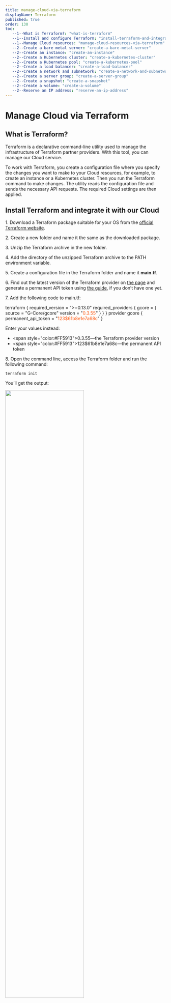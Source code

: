 ```yaml
---
title: manage-cloud-via-terraform
displayName: Terraform
published: true
order: 130
toc:
   --1--What is Terraform?: "what-is-terraform"
   --1--Install and configure Terraform: "install-terraform-and-integrate-it-with-our-cloud"
   --1--Manage Cloud resources: "manage-cloud-resources-via-terraform"
   --2--Create a bare metal server: "create-a-bare-metal-server"
   --2--Create an instance: "create-an-instance"
   --2--Create a Kubernetes cluster: "create-a-kubernetes-cluster"
   --2--Create a Kubernetes pool: "create-a-kubernetes-pool"
   --2--Create a load balancer: "create-a-load-balancer"
   --2--Create a network and subnetwork: "create-a-network-and-subnetwork"
   --2--Create a server group: "create-a-server-group"
   --2--Create a snapshot: "create-a-snapshot"
   --2--Create a volume: "create-a-volume"
   --2--Reserve an IP address: "reserve-an-ip-address"
---
```

# Manage Cloud via Terraform

## What is Terraform?

Terraform is a declarative command-line utility used to manage the infrastructure of Terraform partner providers. With this tool, you can manage our Cloud service.

To work with Terraform, you create a configuration file where you specify the changes you want to make to your Cloud resources, for example, to create an instance or a Kubernetes cluster. Then you run the Terraform command to make changes. The utility reads the configuration file and sends the necessary API requests. The required Cloud settings are then applied.

## Install Terraform and integrate it with our Cloud

1\. Download a Terraform package suitable for your OS from the <a href="https://www.terraform.io/downloads" target="_blank">official Terraform website</a>.

2\. Create a new folder and name it the same as the downloaded package.

3\. Unzip the Terraform archive in the new folder.

4\. Add the directory of the unzipped Terraform archive to the PATH environment variable.

5\. Create a configuration file in the Terraform folder and name it **main.tf**.

6\. Find out the latest version of the Terraform provider on <a href="https://registry.terraform.io/providers/G-Core/gcorelabs/latest" target="_blank">the page</a> and generate a permanent API token using <a href="https://gcore.com/docs/account-settings/create-use-or-delete-a-permanent-api-token" target="_blank">the guide</a>, if you don’t have one yet.

7\. Add the following code to main.tf:

<code-block>
terraform {
  required_version = ">=0.13.0"
  required_providers {
    gcore = {
      source = "G-Core/gcore"
      version = "<span style="color:#FF5913">0.3.55</span>"
   }
  }
}
provider gcore {
  permanent_api_token = "<span style="color:#FF5913">123$61b8e1e7a68c</span>"
}
</code-block>

Enter your values instead:

- <span style="color:#FF5913">0.3.55</span>—the Terraform provider version  
- <span style="color:#FF5913">123$61b8e1e7a68c</span>—the permanent API token

8\. Open the command line, access the Terraform folder and run the following command:

```
terraform init
```

You’ll get the output:

<img src="https://support.gcore.com/hc/article_attachments/12966689446417" alt="" width="70%">

This means Terraform has been successfully downloaded and installed, and you can start working with it.

## Manage Cloud resources via Terraform

If you have already worked with Terraform, you can use this abridged guide on how to manage Gcore Cloud resources:

1\. Go to the Terraform documentation, click **Resources**, and copy the necessary code to main.tf.

2\. Customize values in the code.

3\. Run the following command to preview the expected changes:

```
terraform plan
```

4\. Run the following command to apply these changes:

```
terraform apply
```

You can also use our step-by-step guides below.

### Create a bare metal server

1. Open the **main.tf** file where you configured the Gcore provider for Terraform.

2. Copy the code below to the file and customize the highlighted values:

<code-block>
provider gcore {
  permanent_api_token = "<span style="color:#FF5913">251$d3361.............1b35f26d8</span>"
}
resource "gcore_baremetal" "<span style="color:#FF5913">bm</span>" {
  name       = "<span style="color:#FF5913">baremetal_example</span>"
  flavor_id  = "<span style="color:#FF5913">bm1-infrastructure-small</span>"
  interface {
      type = "<span style="color:#FF5913">external</span>"
              <span style="color:#FF5913">is_parent = "true"</span>
  }
}
</code-block>

3. Configure your bare metal server.

  1) Specify "flavor_id".

  2) Configure “interface”.

Select the interface "type": "external", "subnet", "any_subnet", or "reserved_fixed_ip".  
    - If you select "subnet", specify the "network_ID" and "subnetwork_ID".  
    - If you select "anu_subnet", specify the "network_ID".  
    - If you select "reserved_fixed_ip", specify the "port_id".

(optional) Add <span style="color:#FF5913">is_parent = "true"</span> to ensure the interface cannot be detached and is always connected first.
(optional) Specify "order" to set the order in which interfaces will be attached.

  3) (optional) Specify "app_config" to set parameters for the application template from the marketplace.

  4) (optional) Specify the "image_id" or "apptemplate_id".

  5) (optional) Specify the "keypair_name".

  6) (optional) Specify the "name" of the server.

  7) (optional) Specify the "region_id" and "region_name".

  8) (optional) Specify the "project_id" and "project_name".

  9) (optional) Specify the "metadata_map": "key" and "value".

  10) (optional) Specify "username" and/or "password".

4. Save changes in the file.

5. Run the following command from the Terraform directory to preview the changes:

```
terraform plan
```

If the code contains an error, the output will show it.

6. Run the following command to apply the changes:

```
terraform apply
```

Terraform will ask you to confirm the action. Enter "yes".

### Create an instance

1. Open the main.tf file where you configured the Gcore provider for Terraform.

2. Copy the code to the file and customize the highlighted values:

<code-block>
provider gcore {
  permanent_api_token = "<span style="color:#FF5913">251$d3361.............1b35f26d8</span>"
}  
resource "gcore_reservedfixedip" "<span style="color:#FF5913">fixed_ip</span>" {
  type             = "ip_address"
  network_id       = "<span style="color:#FF5913">faf6507b-1ff1-4ebf-b540-befd5c09fe06</span>"
  fixed_ip_address = "<span style="color:#FF5913">192.168.13.6</span>"
  is_vip           = <span style="color:#FF5913">false</span>
}
resource "gcore_volume" "first_volume" {
  name       = "<span style="color:#FF5913">boot volume</span>"
  type_name  = "<span style="color:#FF5913">ssd_hiiops</span>"
  size       = <span style="color:#FF5913">10</span>
  image_id   = "<span style="color:#FF5913">6dc4e061-6fab-41f3-91a3-0ba848fb32d9</span>"
}
resource "gcore_floatingip" "<span style="color:#FF5913">fip</span>" {
  fixed_ip_address = <span style="color:#FF5913">gcore_reservedfixedip.fixed_ip.fixed_ip_address</span>
  port_id          = <span style="color:#FF5913">gcore_reservedfixedip.fixed_ip.port_id</span>
}
resource "gcore_instance" "<span style="color:#FF5913">v</span>" {
  name       = "<span style="color:#FF5913">hello</span>"
  flavor_id  = "<span style="color:#FF5913">g1-standard-1-2</span>"

  volume {
    source     = "existing-volume"
    volume_id  = <span style="color:#FF5913">gcore_volume.first_volume.id</span>
    boot_index = <span style="color:#FF5913">0</span>
  }
  interface {
    type            = "<span style="color:#FF5913">reserved_fixed_ip</span>"
    port_id         = <span style="color:#FF5913">gcore_reservedfixedip.fixed_ip.port_id</span>
    fip_source      = "<span style="color:#FF5913">existing</span>"
    existing_fip_id = <span style="color:#FF5913">gcore_floatingip.fip.id</span>
    security_groups = <span style="color:#FF5913">["ada84751-fcca-4491-9249-2dfceb321616"]</span>
  }
}
</code-block>

3. Configure resources required for the instance: [a reserved IP address](#reserve-an-ip-address), [network](#create-a-network-and-subnetwork), [subnetwork](#create-a-network-and-subnetwork), [volume](#create-a-volume).

4. Configure the instance.

  1) Specify "flavor_id".

  2) Configure "interface".

Select the interface "type": "external", "subnet", "any_subnet", or "reserved_fixed_ip".     
  - If you select "subnet", specify the "network_ID" and "subnetwork_ID".  
  - If you select "anu_subnet", specify the "network_ID".  
  - If you select "reserved_fixed_ip", specify the "port_id".
- (optional) Add is_parent = "true" to ensure the interface cannot be detached and is always connected first.
- (optional) Specify order to set the order in which interfaces will be attached.

  3) Configure "volume".

- Specify "source = existing-volume" and the "volume_id". Optionally, you can specify the size of the existing volume in GB.
- (optional) Specify the "boot_index". If "boot_index = 0", the volume cannot be detached.
- (optional) Specify the "type_name": "standard", "ssd_hiiops", "cold", or "ultra".

  4) (optional) Add "allow_app_ports = true" to allow application ports for instances created from marketplace templates.

  5) (optional) Specify "configuration" to set parameters for the application template from the marketplace: "key" and "value".

  6) (optional) Specify the "keypair_name".

  7) (optional) Specify the "metadata_map": "key" and "value".

  8) (optional) Specify the "name" of the instance.

  9) (optional) Specify "username" and "password".

  10) (optional) Specify the "region_id" and "region_name".

  11) (optional) Specify the "project_id" and "project_name".

  12) (optional) Specify the "security_group" to add firewalls.

5. Save changes in the file.

6. Run the following command from the Terraform directory to preview the expected changes:

```
terraform plan
```

If the code contains an error, the output will describe it.

7. Run the following command to apply the changes:

```
terraform apply
```

Terraform will ask you to confirm the action. Enter "yes".

### Create a Kubernetes cluster

1. Open the main.tf file where you configured the Gcore provider for Terraform.

2. Copy the code below to the file and customize the highlighted values:

<code-block>
provider gcore {
  permanent_api_token = "<span style="color:#FF5913">251$d3361.............1b35f26d8</span>"
}
resource "gcore_k8s" "v" {
  name          = "<span style="color:#FF5913">kluster_example</span>"
  fixed_network = "<span style="color:#FF5913">6bf878c1-1ce4-47c3-a39b-6b5f1d79bf25</span>"
  fixed_subnet  = "<span style="color:#FF5913">dc3a3ea9-86ae-47ad-a8e8-79df0ce04839</span>"
  pool {
    name               = "<span style="color:#FF5913">pool_example</span>"
    flavor_id          = "<span style="color:#FF5913">g1-standard-1-2</span>"
    min_node_count     = <span style="color:#FF5913">1</span>
    max_node_count     = <span style="color:#FF5913">2</span>
    node_count         = <span style="color:#FF5913">1</span>
    docker_volume_size = <span style="color:#FF5913">2</span>
  }
}
</code-block>

3. Configure the cluster.

  1) Specify “name”.

  2) Specify the “fixed_network” of the cluster.

  3) Specify the “fixed_subnet” and make sure the subnet has a router.

  4) Specify the “keypair”.

  5) (optional) Specify the “region_id” and “region_name”.

  6) (optional) Specify the “project_id” and “project_name”.

  7) (optional) Add ```auto_healing_enabled = "true"``` to allow automatic recovery of failed nodes.

  8) (optional) Add ```external_dns_enabled = "true"``` if you want to enable external DNS.

  9) Configure the pool, a set of cluster nodes with the same specifications.

  - Specify “name”.
  - Specify “flavor_id”.
  - Specify the “min_node_count” for autoscaling.
  - Specify the “max_node_count” for autoscaling.
  - Specify the “node_count”. This is the initial number of nodes to be deployed.
  - (optional) Specify the “docker_volume_size” in GB.
  - (optional) Select “docker_volume_type”: “standard”, “ssd\_hiiops”, “cold”, or “ultra”.

4. Save changes in the file.

5. Run the following command from the Terraform directory to preview the expected changes:

```
terraform plan
```

If the code contains an error, the output will show it.

6. Run the following command to apply the changes:

```
terraform apply
```

Terraform will ask you to confirm the action. Enter “yes”.

### Create a Kubernetes pool

1. Open the main.tf file where you configured the Gcore provider for Terraform.

2. Copy the code below to the file and customize the highlighted values:

<code-block>
provider gcore {
  permanent_api_token = "<span style="color:#FF5913">251$d3361.............1b35f26d8</span>"
}
resource "gcore_k8s_pool" "v" {
  cluster_id         = "<span style="color:#FF5913">6bf878c1-1ce4-47c3-a39b-6b5f1d79bf25</span>"
  name               = "<span style="color:#FF5913">pool_example</span>"
  flavor_id          = "<span style="color:#FF5913">g1-standard-1-2</span>"
  min_node_count     = <span style="color:#FF5913">1</span>
  max_node_count     = <span style="color:#FF5913">2</span>
  node_count         = <span style="color:#FF5913">1</span>
  docker_volume_size = <span style="color:#FF5913">2</span>
}
</code-block>

3. Configure the pool.

  1) Specify the “cluster_id” within which you want to create the pool.

  2) Specify the “name” of your pool.

  3) Specify “flavor_id”.

  4) Specify the “min_node_count” for autoscaling.

  5) Specify the “max_node_count” for autoscaling.

  6) Specify the “node_count”. This is the initial number of nodes to be deployed.

  7) (optional) Specify the “docker_volume_size” in GB.

  8) (optional) Select “docker_volume_type”: “standard”, “ssd_hiiops”, “cold”, or “ultra”.

  9) (optional) Specify the “region_id” and “region_name”.

  10) (optional) Specify the “project_id” and “project_name”.

4. Save changes in the file.

5. Run the following command from the Terraform directory to preview the expected changes:

```
terraform plan
```

If the code contains an error, the output will show it.

6. Run the following command to apply the changes:

```
terraform apply
```

Terraform will ask you to confirm the action. Enter “yes”.

### Create a load balancer

This section explains how to create a load balancer with a pool, listener, and member.

1. Open the main.tf file where you configured the Gcore provider for Terraform.

2. Copy the code below to the file and customize the highlighted values:

<code-block>
provider gcore {
  permanent_api_token = "<span style="color:#FF5913">251$d3361.............1b35f26d8</span>"
}
resource "gcore_loadbalancerv2" "<span style="color:#FF5913">lb</span>" {
  <span style="color:#FF5913">project_id = 1</span>
  <span style="color:#FF5913">region_id  = 1</span>
  name       = "<span style="color:#FF5913">lb_example</span>"
  flavor     = "<span style="color:#FF5913">lb1-1-2</span>"
}
resource "gcore_lblistener" "<span style="color:#FF5913">listener</span>" {
  name            = "<span style="color:#FF5913">listener_example</span>"
  protocol        = "<span style="color:#FF5913">TCP</span>"
  protocol_port   = <span style="color:#FF5913">36621</span>
  loadbalancer_id = <span style="color:#FF5913">gcore_loadbalancerv2.lb.id</span>
}
resource "gcore_lbpool" "<span style="color:#FF5913">pl</span>" {
  name            = "<span style="color:#FF5913">test_pool</span>"
  protocol        = "<span style="color:#FF5913">HTTP</span>"
  lb_algorithm    = "<span style="color:#FF5913">LEAST_CONNECTIONS</span>"
  loadbalancer_id = <span style="color:#FF5913">gcore_loadbalancer.lb.id</span>
  listener_id     = <span style="color:#FF5913">gcore_loadbalancer.lb.listener.0.id</span>
  <span style="color:#FF5913">health_monitor {
    type        = "PING"
    delay       = 60
    max_retries = 5
    timeout     = 10
  }</span>
  <span style="color:#FF5913">session_persistence {
    type        = "APP_COOKIE"
    cookie_name = "test_new_cookie"
  }</span>
}
resource "gcore_lbmember" "lbm" {
  pool_id       = <span style="color:#FF5913">gcore_lbpool.pl.id</span>
  address       = "<span style="color:#FF5913">10.10.2.15</span>"
  protocol_port = <span style="color:#FF5913">8081</span>
  weight        = <span style="color:#FF5913">5</span>
}
</code-block>

3. Configure the load balancer.

  1) Specify the “name” of your load balancer.

  2) Specify “flavor”.

  3) (optional) Specify the “region_id” and “region_name”.

  4) (optional) Specify the “project_id” and “project_name”.

  5) (optional) Specify the “vip_port_id” or “vip_network_id”.

  6) (optional) Specify the “vip_subnet_id”.

4. Configure the listener.

  1) Specify “name”.

  2) Select “protocol”: “HTTP”, “HTTPS”, “TCP”, “UDP”, or “TERMINATED_HTTPS”. If you select “TERMINATED_HTTPS”, specify the “secret_id”.

  3) Specify the “protocol_port”.

  4) Specify the “loadbalancer_id”.

  5) (optional) Add ```insert_x_forward = "true"``` to identify an original IP address of a client connecting to a web server via a load

  6) (optional) Specify the “region_id” and “region_name”.

  7) (optional) Specify the “project_id” and “project_name”.

5. Configure the pool.

  1) Specify “name”.

  2) Select “protocol”: “HTTP”, “HTTPS”, “TCP”, or “UDP”.

  3) Select “lb_algorithm”: “ROUND_ROBIN”, “LEAST_CONNECTIONS”, “SOURCE_IP”, or  “SOURCE_IP_PORT”.

  4) (optional) Add “health_monitor”.

  *   Select “type”: “HTTP”, “HTTPS”, “PING”, “TCP”, “TLS-HELLO”, or “UPD-CONNECT”.
  *   Specify the “delay” in seconds to set the time between sending probe requests to pool members.
  *   Specify the “max_tertires” to set the number of successful probes required to switch a member to the ONLINE state.
  *   Specify the “timeout” in seconds to set the maximum time to connect.
  *   (optional) Select “http_method”: “CONNECT”, “DELETE”, “GET”, “HEAD”, “OPTIONS”, “PATCH”, “POST”, “PUT”, or “TRACE”.
  *   (optional) Specify the “max_retrieve_down” to set the threshold of failures required to switch a member to the ERROR state.
  *   (optional) Specify “expected_codes”
  *   (optional) Specify the “url_path”

  5) (optional) Specify the “listener_id”.

  6) (optional) Specify the “loadbalancer_id”.

  7) (optional) Specify the “region_id” and “region_name”.

  8) (optional) Specify the “project_id” and “project_name”.

  9) (optional) Add “session_persistence”.

  *   Select “type”: “APP_COOKIE”, “HTTP_COOKIE”  
      If you select “APP_COOKIE” or “HTTP_COOKIE”, specify the “cookie_name”.  
      If you select “SOURCE_IP”, specify the “persistence_granularity” (for UDP ports only).
  *   (optional) Specify the “persistence_timeout”.

6. Configure the member.

  1) Specify the IP “address”.

  2) Specify the “pool_id”.

  3) Specify the “protocol_port”.

  4) Specify the “instance_id” or “subnet_id”.

  5) (optional) Specify member “weight” from 0 to 256.

7. Save changes in the file.

8. Run the following command from the Terraform directory to preview the expected changes:

```
terraform plan
```

If the code contains an error, the output will show it.

9. Run the following command to apply the changes:

```
terraform apply
```

Terraform will ask you to confirm the action. Enter “yes”.

### Create a network and subnetwork

1. Open the main.tf file where you configured the Gcore provider for Terraform.

2. Copy the code below to the file and customize the highlighted values:

<code-block>
provider gcore {
  permanent_api_token = "<span style="color:#FF5913">251$d3361.............1b35f26d8</span>"
}
resource "gcore_network" "<span style="color:#FF5913">network</span>" {
  name       = "<span style="color:#FF5913">network_example</span>"
  <span style="color:#FF5913">mtu        = 1450</span>
  <span style="color:#FF5913">type       = "vlan"</span>
}
</code-block>

3. Configure the network.

  1) Specify “name”.

  2) (optional) Add ```create_router = "false"``` to remove the external router from the network. Otherwise, the external router will be added by default.

  3) (optional) Add ```type = "vlan"```. Otherwise, a “vxlan” network will be created by default.

  4) (optional) Specify the “region_id” and “region_name”.

  5) (optional) Specify the “project_id” and “project_name”.

4. If you don’t need a subnetwork, skip to Step 6. To create a subnetwork, add the code below and customize the highlighted values:

<code-block>
resource "gcore_subnet" "<span style="color:#FF5913">subnet</span>" {
  name            = "<span style="color:#FF5913">subnet_example</span>"
  cidr            = "<span style="color:#FF5913">192.168.10.0/24</span>"
  network_id      = <span style="color:#FF5913">gcore_network.network.id</span>
}
</code-block>

5. Configure the subnetwork.

  1) Specify the “name” of the subnetwork.

  2) Specify the “cidr”.  

  - Select the IP address from the ranges: 10.0.0.0–10.255.255.255, 172.16.0.0–172.31.255.255, and 192.168.0.0–192.168.255.255.
  - Select the subnet mask from 16 to 24.

  3) Specify the “network_id” within which you want to create the subnet.

  4) (optional) Add ```connect_to_network_router = "true"``` if you want your subnetwork to be accessible for public networks through an external router. If not, add ```connect_to_network_router = "false"```. The default value is “true”.

  5) (optional) Add the “gateway_ip” of an external router, if any.

  6) (optional) Specify “dns_nameservers”.

  7) (optional) Add “host_routes”.

  - Specify the “destination”, the CIDR of the target subnetwork.
  - Specify the “nexthop”, the IPv4 address to forward traffic to if its destination IP matches the “destination” CIDR.

  8) (optional) Add “enable_dhcp = false” to disable DHCP. Otherwise, DHCP will be enabled by default.

  9) (optional) Specify the “region_id” and “region_name”.

  10) (optional) Specify the “project_id” and “project_name”.

6. Save changes in the file.

7. Run the following command from the Terraform directory to preview the expected changes:

```
terraform plan
```

If the code contains an error, the output will show it.

8. Run the following command to apply the changes:

```
terraform apply
```

Terraform will ask you to confirm the action. Enter “yes”.

### Create a server group

1. Open the main.tf file where you configured the Gcore provider for Terraform.

2. Copy the code below to the file and customize the highlighted values:

<code-block>
provider gcore {
  permanent_api_token = "<span style="color:#FF5913">251$d3361.............1b35f26d8</span>"
}
resource "gcore_servergroup" "<span style="color:#FF5913">default</span>" {
  name       = "<span style="color:#FF5913">server_group_example</span>"
  policy     = "<span style="color:#FF5913">affinity</span>"
  region_id  = <span style="color:#FF5913">1</span>
  project_id = <span style="color:#FF5913">1</span>
}
</code-block>

3. Configure the server group.

  1) Specify “name”.

  2) Select the ```policy: use "affinity"``` to run your servers on one physical server or "anti-affinity" to run your servers on different physical servers.

  3) (optional) Specify the “region_id” and “region_name”.

  4) (optional) Specify the “project_id” and “project_name”.

4. Save changes in the file.

5. Run the following command from the Terraform directory to preview the expected changes:

```
terraform plan
```

If the code contains an error, the output will show it.

6. Run the following command to apply the changes:

```
terraform apply
```

Terraform will ask you to confirm the action. Enter “yes”.

### Create a snapshot

1. Open the main.tf file where you configured the Gcore provider for Terraform.

2. Copy the code below to the file and customize the highlighted values:

<code-block>
provider gcore {
  permanent_api_token = "<span style="color:#FF5913">251$d3361.............1b35f26d8</span>"
}
resource "gcore_snapshot" "<span style="color:#FF5913">snapshot</span>" {
  project_id  = <span style="color:#FF5913">1</span>
  region_id   = <span style="color:#FF5913">1</span>
  name        = "<span style="color:#FF5913">snapshot_example</span>"
  volume_id   = "<span style="color:#FF5913">28e9edcb-1593-41fe-971b-da729c6ec301</span>"
}
</code-block>

3. Configure the snapshot.

  1) Specify “name”.

  2) Specify the “volume_id”.

  3) (optional) Add a “description”.

  4) (optional) Specify the “region_id” and “region_name”.

  5) (optional) Specify the “project_id” and “project_name”.

4. Save changes in the file.

5. Run the following command from the Terraform directory to preview the expected changes:

```
terraform plan
```

If the code contains an error, the output will describe it.

6. Run the following command to apply the changes:

```
terraform apply
```

Terraform will ask you to confirm the action. Enter “yes”.

### Create a volume

1. Open the main.tf file where you configured the Gcore provider for Terraform.

2. Copy the code below to the file and customize:

<code-block>
provider gcore {
  permanent_api_token = "<span style="color:#FF5913">251$d3361.............1b35f26d8</span>"
}
resource "gcore_volume" "<span style="color:#FF5913">volume</span>" {
  name       = "<span style="color:#FF5913">volume_example</span>"
  type_name  = "<span style="color:#FF5913">standard</span>"
  size       = <span style="color:#FF5913">1</span>
}
</code-block>

3. Configure the volume.

  1) Specify “name”.

  2) Specify the “snapshot_id” or “image_id”.

  3) (optional) Specify the “size” of your volume in GB.

  4) (optional) Select the “type_name”: “standard”, “ssd_hiiops”, “cold”, or “ultra”.

  5) (optional) Specify the “region_id” and “region_name”.

  6) (optional) Specify the “project_id” and “project_name”.

4. Save changes in the file.

5. Run the following command from the Terraform directory to preview the expected changes:

```
terraform plan
```

If the code contains an error, the output will show it.

6. Run the following command to apply the changes:

```
terraform apply
```

Terraform will ask you to confirm the action. Enter “yes”.

### Reserve an IP address

1. Open the main.tf file where you configured the Gcore provider for Terraform.

2. Copy the code below to the file and customize the highlighted values:

<code-block>
provider gcore {
  permanent_api_token = "<span style="color:#FF5913">251$d3361.............1b35f26d8</span>"
}
resource "gcore_reservedfixedip" "<span style="color:#FF5913">fixed_ip</span>" {
  project_id       = <span style="color:#FF5913">1</span>
  region_id  = <span style="color:#FF5913">1</span>
  type       = "<span style="color:#FF5913">external</span>"
  is_vip       = <span style="color:#FF5913">false</span>
}
</code-block>

3. Configure the reserved IP address.

  1) Specify the “type": “subnet”, “any_subnet”, “external”, or “ip_address”.

  2) Specify if you want to use the reserved IP address as a virtual IP (VIP) address (“is_vip = true”) or not (“is_vip = false”). For more details, refer to this article: <a href="https://gcore.com/docs/cloud/networking/ip-address/create-and-configure-a-virtual-ip-vip-address" target="_blank">Create and configure a virtual IP (VIP) address</a>.

  3) (optional) Add “allowe_access_pairs” to assign one VIP to multiple machines. Specify the “ip_address” and “mac_address”.

  4) (optional) Specify the “network_id” and/or “subnet_id” to attach the IP address to a specific network or subnetwork.

  5) (optional) Specify the “region_id” and “region_name”.

  6) (optional) Specify the “project_id” and “project_name”.

4. Save changes in the file.

5. Run the following command from the Terraform directory to preview the expected changes:

```
terraform plan
```

If the code contains an error, the output will describe it.

6. Run the following command to apply the changes:

```
terraform apply
```

Terraform will ask you to confirm the action. Enter “yes”.
